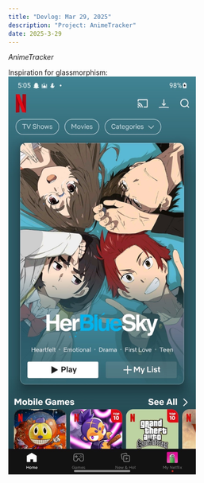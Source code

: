 ```yaml
---
title: "Devlog: Mar 29, 2025"
description: "Project: AnimeTracker"
date: 2025-3-29
---
```


*AnimeTracker*

Inspiration for glassmorphism:
<img src="/public/blog/koyomidevlogs/post-48/example-1.jpg" alt="drawing" style="max-height: 800px; width: auto">
